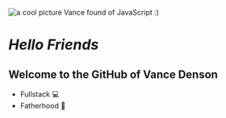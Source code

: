 ![a cool picture Vance found of JavaScript :\)](https://images.unsplash.com/photo-1593720219276-0b1eacd0aef4?ixlib=rb-1.2.1&ixid=eyJhcHBfaWQiOjEyMDd9&auto=format&fit=crop&w=500&q=80 "Photo by Ferenc Almasi on Unsplash")

# _Hello Friends_

## Welcome to the GitHub of Vance Denson

* Fullstack :computer:
* Fatherhood 🔭

<!--
**vance21017/vance21017** is ✨ _special_ ✨
